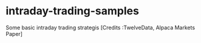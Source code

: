 # intraday-trading-samples
Some basic intraday trading strategis [Credits :TwelveData, Alpaca Markets Paper]
